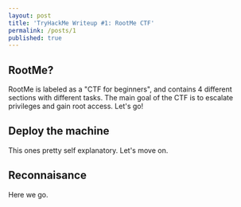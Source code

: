 ```yaml
---
layout: post
title: 'TryHackMe Writeup #1: RootMe CTF'
permalink: /posts/1
published: true
---
```

## RootMe?

RootMe is labeled as a "CTF for beginners", and contains 4 different sections with different tasks. The main goal of the CTF is to escalate privileges and gain root access. Let's go!

## Deploy the machine

This ones pretty self explanatory. Let's move on.

## Reconnaisance

Here we go.
